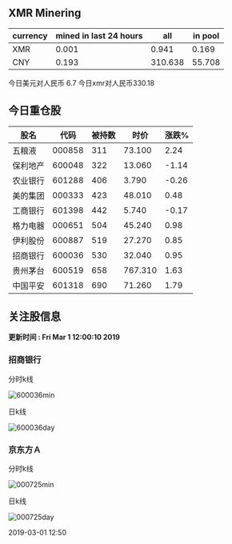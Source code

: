 ## XMR Minering

|currency|mined in last 24 hours|all|in pool|
|---|---|---|---|
|XMR|0.001|0.941|0.169|
|CNY|0.193|310.638|55.708|

今日美元对人民币 6.7	今日xmr对人民币330.18


## 今日重仓股 

|股名|代码|被持数|时价|涨跌%|
|---|---|---|---|---|
|五粮液|000858|311|73.100|2.24|
|保利地产|600048|322|13.060|-1.14|
|农业银行|601288|406|3.790|-0.26|
|美的集团|000333|423|48.010|0.48|
|工商银行|601398|442|5.740|-0.17|
|格力电器|000651|504|45.240|0.98|
|伊利股份|600887|519|27.270|0.85|
|招商银行|600036|530|32.040|0.95|
|贵州茅台|600519|658|767.310|1.63|
|中国平安|601318|690|71.260|1.79|

## 关注股信息
**更新时间 : Fri Mar  1 12:00:10 2019**
### 招商银行 
分时k线

![600036min](http://image.sinajs.cn/newchart/min/n/sh600036.gif)

日k线

![600036day](http://image.sinajs.cn/newchart/daily/n/sh600036.gif)

### 京东方Ａ 
分时k线

![000725min](http://image.sinajs.cn/newchart/min/n/sz000725.gif)

日k线

![000725day](http://image.sinajs.cn/newchart/daily/n/sz000725.gif)

2019-03-01 12:50